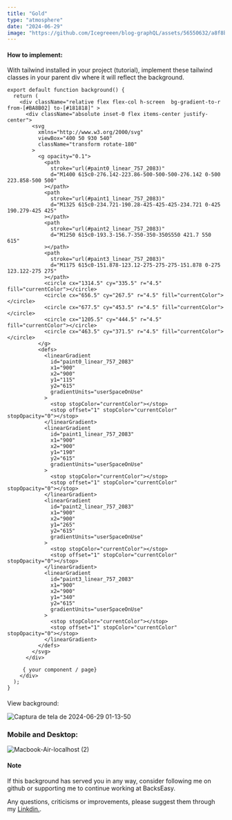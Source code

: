 ```yaml
---
title: "Gold"
type: "atmosphere"
date: "2024-06-29"
image: "https://github.com/Icegreeen/blog-graphQL/assets/56550632/a8f8b0c6-bc69-4293-88f8-61843dcdc238"
---
```

#### How to implement:

With tailwind installed in your project (tutorial), implement these tailwind classes in your parent div where it will reflect the background.

```
export default function background() {
  return (
    <div className="relative flex flex-col h-screen  bg-gradient-to-r from-[#BA8B02] to-[#181818]" >
      <div className="absolute inset-0 flex items-center justify-center">
        <svg
          xmlns="http://www.w3.org/2000/svg"
          viewBox="400 50 930 540"
          className="transform rotate-180"
        >
          <g opacity="0.1">
            <path
              stroke="url(#paint0_linear_757_2083)"
              d="M1400 615c0-276.142-223.86-500-500-500-276.142 0-500 223.858-500 500"
            ></path>
            <path
              stroke="url(#paint1_linear_757_2083)"
              d="M1325 615c0-234.721-190.28-425-425-425-234.721 0-425 190.279-425 425"
            ></path>
            <path
              stroke="url(#paint2_linear_757_2083)"
              d="M1250 615c0-193.3-156.7-350-350-350S550 421.7 550 615"
            ></path>
            <path
              stroke="url(#paint3_linear_757_2083)"
              d="M1175 615c0-151.878-123.12-275-275-275-151.878 0-275 123.122-275 275"
            ></path>
            <circle cx="1314.5" cy="335.5" r="4.5" fill="currentColor"></circle>
            <circle cx="656.5" cy="267.5" r="4.5" fill="currentColor"></circle>
            <circle cx="677.5" cy="453.5" r="4.5" fill="currentColor"></circle>
            <circle cx="1205.5" cy="444.5" r="4.5" fill="currentColor"></circle>
            <circle cx="463.5" cy="371.5" r="4.5" fill="currentColor"></circle>
          </g>
          <defs>
            <linearGradient
              id="paint0_linear_757_2083"
              x1="900"
              x2="900"
              y1="115"
              y2="615"
              gradientUnits="userSpaceOnUse"
            >
              <stop stopColor="currentColor"></stop>
              <stop offset="1" stopColor="currentColor" stopOpacity="0"></stop>
            </linearGradient>
            <linearGradient
              id="paint1_linear_757_2083"
              x1="900"
              x2="900"
              y1="190"
              y2="615"
              gradientUnits="userSpaceOnUse"
            >
              <stop stopColor="currentColor"></stop>
              <stop offset="1" stopColor="currentColor" stopOpacity="0"></stop>
            </linearGradient>
            <linearGradient
              id="paint2_linear_757_2083"
              x1="900"
              x2="900"
              y1="265"
              y2="615"
              gradientUnits="userSpaceOnUse"
            >
              <stop stopColor="currentColor"></stop>
              <stop offset="1" stopColor="currentColor" stopOpacity="0"></stop>
            </linearGradient>
            <linearGradient
              id="paint3_linear_757_2083"
              x1="900"
              x2="900"
              y1="340"
              y2="615"
              gradientUnits="userSpaceOnUse"
            >
              <stop stopColor="currentColor"></stop>
              <stop offset="1" stopColor="currentColor" stopOpacity="0"></stop>
            </linearGradient>
          </defs>
        </svg>
      </div>

	 { your component / page}
    </div>
  );
}

```

#### 
View background:

![Captura de tela de 2024-06-29 01-13-50](https://github.com/Icegreeen/blog-graphQL/assets/56550632/59ab8660-2cc4-42a7-b4f7-0d79519e4971)

### Mobile and Desktop:

![Macbook-Air-localhost (2)](https://github.com/Icegreeen/blog-graphQL/assets/56550632/62b4ea98-efef-4f62-841a-366ade33137f)

#### Note

If this background has served you in any way, consider following me on github or supporting me to continue working at BacksEasy.

Any questions, criticisms or improvements, please suggest them through my [Linkdin.](https://www.linkedin.com/in/flavioaquila/).
